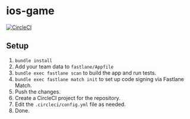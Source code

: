 # ios-game

[![CircleCI](https://circleci.com/gh/CircleCI-Public/circleci-demo-ios/tree/master.svg?style=svg)](https://circleci.com/gh/CircleCI-Public/circleci-demo-ios/tree/master)

## Setup

1. `bundle install`
1. Add your team data to `fastlane/Appfile`
1. `bundle exec fastlane scan` to build the app and run tests.
1. `bundle exec fastlane match init` to set up code signing via Fastlane
   Match.
1. Push the changes.
1. Create a CircleCI project for the repository.
1. Edit the `.circleci/config.yml` file as needed.
1. Done.
